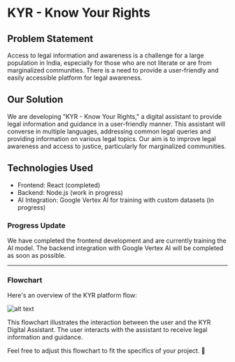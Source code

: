 # KYR - Know Your Rights

## Problem Statement
Access to legal information and awareness is a challenge for a large population in India, especially for those who are not literate or are from marginalized communities. There is a need to provide a user-friendly and easily accessible platform for legal awareness.

## Our Solution
We are developing "KYR - Know Your Rights," a digital assistant to provide legal information and guidance in a user-friendly manner. This assistant will converse in multiple languages, addressing common legal queries and providing information on various legal topics. Our aim is to improve legal awareness and access to justice, particularly for marginalized communities.

## Technologies Used
- Frontend: React (completed)
- Backend: Node.js (work in progress)
- AI Integration: Google Vertex AI for training with custom datasets (in progress)

### Progress Update
We have completed the frontend development and are currently training the AI model. The backend integration with Google Vertex AI will be completed as soon as possible.

---

### Flowchart
Here's an overview of the KYR platform flow:

![alt text](https://ibb.co/r6MgFdw)

This flowchart illustrates the interaction between the user and the KYR Digital Assistant. The user interacts with the assistant to receive legal information and guidance.

Feel free to adjust this flowchart to fit the specifics of your project. 🚀
